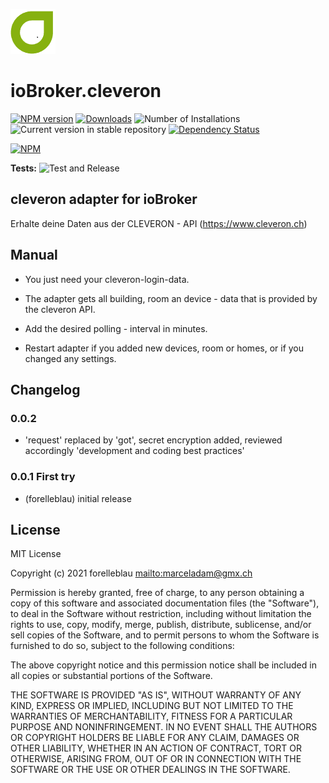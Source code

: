 ![Logo](admin/cleveron.png)

# ioBroker.cleveron

[![NPM version](https://img.shields.io/npm/v/iobroker.cleveron.svg)](https://www.npmjs.com/package/iobroker.cleveron)
[![Downloads](https://img.shields.io/npm/dm/iobroker.cleveron.svg)](https://www.npmjs.com/package/iobroker.cleveron)
![Number of Installations](https://iobroker.live/badges/cleveron-installed.svg)
![Current version in stable repository](https://iobroker.live/badges/cleveron-stable.svg)
[![Dependency Status](https://img.shields.io/david/iobroker-community-adapters/iobroker.cleveron.svg)](https://david-dm.org/iobroker-community-adapters/iobroker.cleveron)

[![NPM](https://nodei.co/npm/iobroker.cleveron.png?downloads=true)](https://nodei.co/npm/iobroker.cleveron/)

**Tests:** ![Test and Release](https://github.com/iobroker-community-adapters/ioBroker.cleveron/workflows/Test%20and%20Release/badge.svg)

## cleveron adapter for ioBroker

Erhalte deine Daten aus der CLEVERON - API (<https://www.cleveron.ch>)

## Manual

-   You just need your cleveron-login-data.
-   The adapter gets all building, room an device - data that is provided by the cleveron API.

-   Add the desired polling - interval in minutes.

-   Restart adapter if you added new devices, room or homes, or if you changed any settings.

## Changelog

### 0.0.2

- 'request' replaced by 'got', secret encryption added, reviewed accordingly 'development and coding best practices'

### 0.0.1 First try

-   (forelleblau) initial release

## License

MIT License

Copyright (c) 2021 forelleblau <mailto:marceladam@gmx.ch>

Permission is hereby granted, free of charge, to any person obtaining a copy
of this software and associated documentation files (the "Software"), to deal
in the Software without restriction, including without limitation the rights
to use, copy, modify, merge, publish, distribute, sublicense, and/or sell
copies of the Software, and to permit persons to whom the Software is
furnished to do so, subject to the following conditions:

The above copyright notice and this permission notice shall be included in all
copies or substantial portions of the Software.

THE SOFTWARE IS PROVIDED "AS IS", WITHOUT WARRANTY OF ANY KIND, EXPRESS OR
IMPLIED, INCLUDING BUT NOT LIMITED TO THE WARRANTIES OF MERCHANTABILITY,
FITNESS FOR A PARTICULAR PURPOSE AND NONINFRINGEMENT. IN NO EVENT SHALL THE
AUTHORS OR COPYRIGHT HOLDERS BE LIABLE FOR ANY CLAIM, DAMAGES OR OTHER
LIABILITY, WHETHER IN AN ACTION OF CONTRACT, TORT OR OTHERWISE, ARISING FROM,
OUT OF OR IN CONNECTION WITH THE SOFTWARE OR THE USE OR OTHER DEALINGS IN THE
SOFTWARE.
